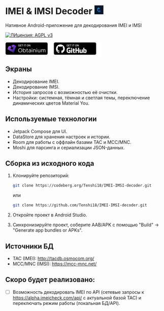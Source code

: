# IMEI & IMSI Decoder <img src="./app/src/main/res/mipmap-hdpi/ic_launcher_foreground.webp" height="28">

Нативное Android-приложение для декодирования IMEI и IMSI

[![ЛИцензия: AGPL v3](https://img.shields.io/badge/Лицензия-AGPLv3-blue.svg)](https://www.gnu.org/licenses/agpl-3.0.html)

[<img src="./download-sources-images/obtainium.png" height="40">](https://apps.obtainium.imranr.dev/redirect?r=obtainium://app/%7B%22id%22%3A%22com.tenshi18.imeiimsidecoder%22%2C%22url%22%3A%22https%3A%2F%2Fgithub.com%2FTenshi18%2FIMEI-IMSI-Decoder%22%2C%22author%22%3A%22Tenshi18%22%2C%22name%22%3A%22IMEI%20%26%20IMSI%20decoder%22%2C%22preferredApkIndex%22%3A0%2C%22additionalSettings%22%3A%22%7B%5C%22includePrereleases%5C%22%3Atrue%2C%5C%22fallbackToOlderReleases%5C%22%3Atrue%2C%5C%22filterReleaseTitlesByRegEx%5C%22%3A%5C%22%5C%22%2C%5C%22filterReleaseNotesByRegEx%5C%22%3A%5C%22%5C%22%2C%5C%22verifyLatestTag%5C%22%3Afalse%2C%5C%22sortMethodChoice%5C%22%3A%5C%22date%5C%22%2C%5C%22useLatestAssetDateAsReleaseDate%5C%22%3Afalse%2C%5C%22releaseTitleAsVersion%5C%22%3Afalse%2C%5C%22trackOnly%5C%22%3Afalse%2C%5C%22versionExtractionRegEx%5C%22%3A%5C%22%5C%22%2C%5C%22matchGroupToUse%5C%22%3A%5C%22%5C%22%2C%5C%22versionDetection%5C%22%3Atrue%2C%5C%22releaseDateAsVersion%5C%22%3Afalse%2C%5C%22useVersionCodeAsOSVersion%5C%22%3Afalse%2C%5C%22apkFilterRegEx%5C%22%3A%5C%22%5C%22%2C%5C%22invertAPKFilter%5C%22%3Afalse%2C%5C%22autoApkFilterByArch%5C%22%3Atrue%2C%5C%22appName%5C%22%3A%5C%22%5C%22%2C%5C%22appAuthor%5C%22%3A%5C%22%5C%22%2C%5C%22shizukuPretendToBeGooglePlay%5C%22%3Afalse%2C%5C%22allowInsecure%5C%22%3Afalse%2C%5C%22exemptFromBackgroundUpdates%5C%22%3Afalse%2C%5C%22skipUpdateNotifications%5C%22%3Afalse%2C%5C%22about%5C%22%3A%5C%22%5C%22%2C%5C%22refreshBeforeDownload%5C%22%3Afalse%7D%22%2C%22overrideSource%22%3Anull%7D)
[<img src="./download-sources-images/github.png" height="40">](https://github.com/Tenshi18/IMEI-IMSI-decoder/releases)



## Экраны
- Декодирование IMEI.
- Декодирование IMSI.
- История запросов с возможностью её очистки.
- Настройки: системная, тёмная и светлая темы, переключение динамических цветов Material You.

## Используемые технологии
- Jetpack Compose для UI.
- DataStore для хранения настроек и истории.
- Room для работы с оффлайн базами TAC и MCC/MNC.
- Moshi для парсинга и сериализации JSON-данных.

## Сборка из исходного кода
1. Клонируйте репозиторий:
   ```bash
   git clone https://codeberg.org/Tenshi18/IMEI-IMSI-decoder.git
   ```
   или
   
   ```bash
   git clone https://github.com/Tenshi18/IMEI-IMSI-decoder.git
   ```
2. Откройте проект в Android Studio.
3. Синхронизируйте проект, соберите AAB/APK с помощью "Build" -> "Generate app bundles or APKs".

## Источники БД
- TAC (IMEI): http://tacdb.osmocom.org/
- MCC/MNC (IMSI): https://mcc-mnc.net/

## Скоро будет реализовано:
- [ ] Возможность декодировать IMEI по API (сетевые запросы к https://alpha.imeicheck.com/api/ с актуальной базой TAC) и переключать режим работы (локальная БД/API).